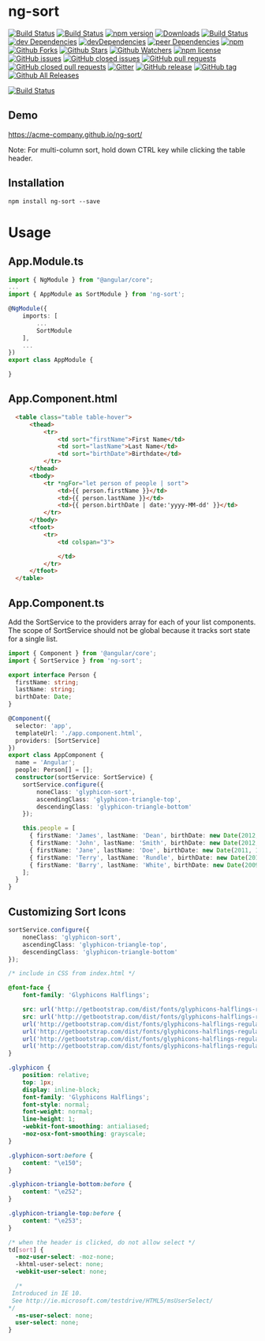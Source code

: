 # ng-sort  

[![Build Status](https://travis-ci.org/acme-company/ng-sort.svg?branch=master)](https://travis-ci.org/acme-company/ng-sort) [![Build Status](https://ci.appveyor.com/api/projects/status/2h0bkhhh1s3bi40q/branch/master?svg=true)](https://ci.appveyor.com/project/pixelbits-mk/ng-sort/branch/master) [![npm version](https://badge.fury.io/js/ng-sort.svg)](https://badge.fury.io/js/ng-sort) [![Downloads](http://img.shields.io/npm/dm/ng-sort.svg)](https://npmjs.org/package/ng-sort) [![Build Status](https://saucelabs.com/buildstatus/pixelbits-mk)](https://saucelabs.com/beta/builds/69fc3e3ba2554ec0bc418423766b381f) [![dev Dependencies](https://david-dm.org/acme-company/ng-sort.svg)](https://david-dm.org/acme-company/ng-sort) [![devDependencies](https://david-dm.org/acme-company/ng-sort/dev-status.svg)](https://david-dm.org/acme-company/ng-sort?type=dev) [![peer Dependencies](https://img.shields.io/david/peer/acme-company/ng-sort.svg)](https://github.com/acme-company/ng-sort.git) [![npm](https://img.shields.io/npm/v/ng-sort.svg)](https://www.npmjs.com/package/ng-sort)  [![Github Forks](https://img.shields.io/github/forks/acme-company/ng-sort.svg?style=social&label=Fork)](https://github.com/acme-company/ng-sort) [![Github Stars](https://img.shields.io/github/stars/acme-company/ng-sort.svg?style=social&label=Star)](https://github.com/acme-company/ng-sort) [![Github Watchers](https://img.shields.io/github/watchers/acme-company/ng-sort.svg?style=social&label=Watch)](https://github.com/acme-company/ng-sort) [![npm license](https://img.shields.io/npm/l/ng-sort.svg)](https://www.npmjs.com/package/ng-sort) [![GitHub issues](https://img.shields.io/github/issues/acme-company/ng-sort.svg)](https://github.com/acme-company/ng-sort/issues) [![GitHub closed issues](https://img.shields.io/github/issues-closed/acme-company/ng-sort.svg)](https://github.com/acme-company/ng-sort/issues?q=is%3Aissue+is%3Aclosed) [![GitHub pull requests](https://img.shields.io/github/issues-pr/acme-company/ng-sort.svg)](https://github.com/acme-company/ng-sort/pulls) [![GitHub closed pull requests](https://img.shields.io/github/issues-pr-closed/acme-company/ng-sort.svg)](https://github.com/acme-company/ng-sort/pulls?q=is%3Apr+is%3Aclosed) [![Gitter](https://badges.gitter.im/acme-company/ng-sort.svg)](https://gitter.im/acme-company/ng-sort?utm_source=badge&utm_medium=badge&utm_campaign=pr-badge&utm_content=body_badge) [![GitHub release](https://img.shields.io/github/release/acme-company/ng-sort.svg)](https://github.com/acme-company/ng-sort/releases) [![GitHub tag](https://img.shields.io/github/tag/acme-company/ng-sort.svg)](https://github.com/acme-company/ng-sort/tags) [![Github All Releases](https://img.shields.io/github/downloads/acme-company/ng-sort/total.svg)](https://github.com/acme-company/ng-sort/releases)



[![Build Status](https://saucelabs.com/browser-matrix/pixelbits-mk.svg)](https://saucelabs.com/beta/builds/69fc3e3ba2554ec0bc418423766b381f)

## Demo

https://acme-company.github.io/ng-sort/

Note: For multi-column sort, hold down CTRL key while clicking the table header.

## Installation

```
npm install ng-sort --save
```

# Usage

## App.Module.ts
```typescript
import { NgModule } from "@angular/core";
...
import { AppModule as SortModule } from 'ng-sort';

@NgModule({
    imports: [
        ...
        SortModule
    ],
    ...
})
export class AppModule {

}
```

## App.Component.html
```html
  <table class="table table-hover">
      <thead>
          <tr>
              <td sort="firstName">First Name</td>
              <td sort="lastName">Last Name</td>
              <td sort="birthDate">Birthdate</td>
          </tr>
      </thead>
      <tbody>
          <tr *ngFor="let person of people | sort">
              <td>{{ person.firstName }}</td>
              <td>{{ person.lastName }}</td>
              <td>{{ person.birthDate | date:'yyyy-MM-dd' }}</td>
          </tr>
      </tbody>
      <tfoot>
          <tr>
              <td colspan="3">

              </td>
          </tr>
      </tfoot>
  </table>
```
## App.Component.ts
Add the SortService to the providers array for each of your list components.  The scope of SortService should not be global because it tracks sort state for a single list.

```typescript
import { Component } from '@angular/core';
import { SortService } from 'ng-sort';

export interface Person {
  firstName: string;
  lastName: string;
  birthDate: Date;
}

@Component({
  selector: 'app',
  templateUrl: './app.component.html',
  providers: [SortService]
})
export class AppComponent {
  name = 'Angular';
  people: Person[] = [];
  constructor(sortService: SortService) {
    sortService.configure({
        noneClass: 'glyphicon-sort',
        ascendingClass: 'glyphicon-triangle-top',
        descendingClass: 'glyphicon-triangle-bottom'
    });

    this.people = [
      { firstName: 'James', lastName: 'Dean', birthDate: new Date(2012, 5, 1) },
      { firstName: 'John', lastName: 'Smith', birthDate: new Date(2012, 5, 1) },
      { firstName: 'Jane', lastName: 'Doe', birthDate: new Date(2011, 1, 1) },
      { firstName: 'Terry', lastName: 'Rundle', birthDate: new Date(2015, 6, 12) },
      { firstName: 'Barry', lastName: 'White', birthDate: new Date(2009, 3, 19) },
    ];
  }
}

```
## Customizing Sort Icons

```typescript
sortService.configure({
    noneClass: 'glyphicon-sort',
    ascendingClass: 'glyphicon-triangle-top',
    descendingClass: 'glyphicon-triangle-bottom'
});
```
```css
/* include in CSS from index.html */

@font-face {
    font-family: 'Glyphicons Halflings';

    src: url('http://getbootstrap.com/dist/fonts/glyphicons-halflings-regular.eot');
    src: url('http://getbootstrap.com/dist/fonts/glyphicons-halflings-regular.eot?#iefix') format('embedded-opentype'), 
    url('http://getbootstrap.com/dist/fonts/glyphicons-halflings-regular.woff2') format('woff2'), 
    url('http://getbootstrap.com/dist/fonts/glyphicons-halflings-regular.woff') format('woff'), 
    url('http://getbootstrap.com/dist/fonts/glyphicons-halflings-regular.ttf') format('truetype'), 
    url('http://getbootstrap.com/dist/fonts/glyphicons-halflings-regular.svg#glyphicons_halflingsregular') format('svg');
}

.glyphicon {
    position: relative;
    top: 1px;
    display: inline-block;
    font-family: 'Glyphicons Halflings';
    font-style: normal;
    font-weight: normal;
    line-height: 1;
    -webkit-font-smoothing: antialiased;
    -moz-osx-font-smoothing: grayscale;
}

.glyphicon-sort:before {
    content: "\e150";
}

.glyphicon-triangle-bottom:before {
    content: "\e252";
}

.glyphicon-triangle-top:before {
    content: "\e253";
}

/* when the header is clicked, do not allow select */
td[sort] {
  -moz-user-select: -moz-none;
  -khtml-user-select: none;
  -webkit-user-select: none;

  /*
 Introduced in IE 10.
 See http://ie.microsoft.com/testdrive/HTML5/msUserSelect/
*/
  -ms-user-select: none;
  user-select: none;
}

```
